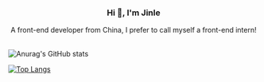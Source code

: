 <h3 align="center">Hi 👋, I'm Jinle</h3>

<div align="center">A front-end developer from China, I prefer to call myself a front-end intern!</div>

<br />


![Anurag's GitHub stats](https://github-readme-stats.vercel.app/api?username=qjinle&show_icons=true)

[![Top Langs](https://github-readme-stats.vercel.app/api/top-langs/?username=anuraghazra&layout=compact)](https://github.com/anuraghazra/github-readme-stats)

<!-- <h4 align="center"> Thanks for Visiting!:innocent:</h4> -->
